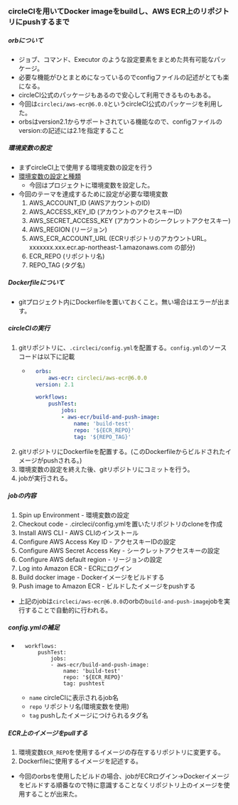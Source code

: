 ### circleCIを用いてDocker imageをbuildし、AWS ECR上のリポジトリにpushするまで

##### orbについて
- ジョブ、コマンド、Executor のような設定要素をまとめた共有可能なパッケージ。
- 必要な機能がひとまとめになっているのでconfigファイルの記述がとても楽になる。
- circleCI公式のパッケージもあるので安心して利用できるものもある。
- 今回は`circleci/aws-ecr@6.0.0`というcircleCI公式のパッケージを利用した。
- orbsはversion2.1からサポートされている機能なので、configファイルのversion:の記述には2.1を指定すること

##### 環境変数の設定
- まずcircleCI上で使用する環境変数の設定を行う
- [環境変数の設定と種類](https://medium.com/veltra-engineering/circleci-2-0-a0549c65bc3b)
    - 今回はプロジェクトに環境変数を設定した。
- 今回のテーマを達成するために設定が必要な環境変数
    1. AWS_ACCOUNT_ID (AWSアカウントのID)
    1. AWS_ACCESS_KEY_ID (アカウントのアクセスキーID)
    1. AWS_SECRET_ACCESS_KEY (アカウントのシークレットアクセスキー)
    1. AWS_REGION (リージョン)
    1. AWS_ECR_ACCOUNT_URL (ECRリポジトリのアカウントURL。xxxxxxx.xxx.ecr.ap-northeast-1.amazonaws.com の部分)
    1. ECR_REPO (リポジトリ名)
    1. REPO_TAG (タグ名)

##### Dockerfileについて
- gitプロジェクト内にDockerfileを置いておくこと。無い場合はエラーが出ます。

##### circleCIの実行
1. gitリポジトリに、`.circleci/config.yml`を配置する。`config.yml`のソースコードは以下に記載
    - ``` config.yml
        orbs:
            aws-ecr: circleci/aws-ecr@6.0.0
        version: 2.1

        workflows:
            pushTest:
                jobs:
                - aws-ecr/build-and-push-image:
                    name: 'build-test'
                    repo: '${ECR_REPO}'
                    tag: '${REPO_TAG}'
      ```
1. gitリポジトリにDockerfileを配置する。(このDockerfileからビルドされたイメージがpushされる。)
1. 環境変数の設定を終えた後、gitリポジトリにコミットを行う。
1. jobが実行される。
##### jobの内容
1. Spin up Environment - 環境変数の設定
1. Checkout code - .circleci/config.ymlを置いたリポジトリのcloneを作成
1. Install AWS CLI - AWS CLIのインストール
1. Configure AWS Access Key ID - アクセスキーIDの設定
1. Configure AWS Secret Access Key - シークレットアクセスキーの設定
1. Configure AWS default region - リージョンの設定
1. Log into Amazon ECR - ECRにログイン
1. Build docker image - Dockerイメージをビルドする
1. Push image to Amazon ECR - ビルドしたイメージをpushする
- 上記のjobは`circleci/aws-ecr@6.0.0`のorbの`build-and-push-image`jobを実行することで自動的に行われる。

##### config.ymlの補足
- ```
    workflows:
        pushTest:
            jobs:
            - aws-ecr/build-and-push-image:
                name: 'build-test'
                repo: '${ECR_REPO}'
                tag: pushtest
  ```
  - `name` circleCIに表示されるjob名
  - `repo` リポジトリ名(環境変数を使用)
  - `tag` pushしたイメージにつけられるタグ名

##### ECR上のイメージをpullする
1. 環境変数`ECR_REPO`を使用するイメージの存在するリポジトリに変更する。
1. Dockerfileに使用するイメージを記述する。
- 今回のorbsを使用したビルドの場合、jobがECRログイン->Dockerイメージをビルドする順番なので特に意識することなくリポジトリ上のイメージを使用することが出来た。